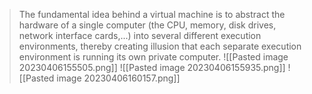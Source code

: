 > The fundamental idea behind a virtual machine is to abstract the hardware of a single computer (the CPU, memory, disk drives, network interface cards,...) into several different execution environments, thereby creating illusion that each separate execution environment is running its own private computer.
![[Pasted image 20230406155505.png]]
![[Pasted image 20230406155935.png]]
![[Pasted image 20230406160157.png]]

